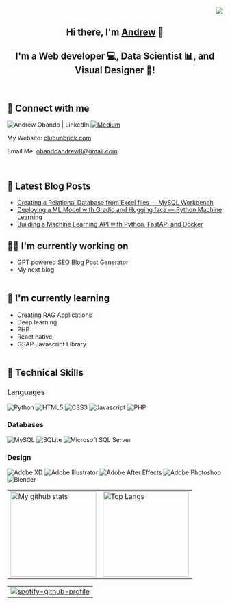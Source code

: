 <h2 align="right"><img src="https://komarev.com/ghpvc/?username=Azie88&style=flat-square&color=1e9747"></h2>
<h2 align="center">
Hi there, I'm <a href="https://medium.com/@obandoandrew8" target="_blank" rel="noreferrer">Andrew</a> 👋
</h2>
<h2 align="center">
I'm a Web developer 💻, Data Scientist 📊, and Visual Designer 🎨!
</h2><br>

## 🤝 Connect with me

<a href="https://www.linkedin.com/in/andrewobando/"><img align="left" src="https://img.shields.io/badge/linkedin-%230077B5.svg?style=for-the-badge&logo=linkedin&logoColor=white" alt="Andrew Obando | LinkedIn"/></a>
<a href="https://medium.com/@obandoandrew8">
![Medium](https://img.shields.io/badge/Medium-12100E?style=for-the-badge&logo=medium&logoColor=white)
</a>
<p>My Website: <a href="https://www.clubunbrick.com">clubunbrick.com</a></p>
<p>Email Me: <a href="mailto:obandoandrew8@gmail.com">obandoandrew8@gmail.com</a></p>
<br>

## 📝 Latest Blog Posts<br>
- [Creating a Relational Database from Excel files — MySQL Workbench](https://medium.com/@obandoandrew8/creating-a-relational-database-from-excel-files-mysql-workbench-3fe56164bf34)
- [Deploying a ML Model with Gradio and Hugging face — Python Machine Learning](https://medium.com/@obandoandrew8/deploying-a-ml-model-with-gradio-and-hugging-face-python-machine-learning-83f076c58a0c)
- [Building a Machine Learning API with Python, FastAPI and Docker](https://medium.com/@obandoandrew8/building-a-machine-learning-api-with-python-fastapi-and-docker-7281df112565)

## 👷‍♂️ I'm currently working on <br>

- GPT powered SEO Blog Post Generator
- My next blog <br><br>

## 🌱 I'm currently learning <br>

- Creating RAG Applications
- Deep learning
- PHP
- React native
- GSAP Javascript Library <br><br>


## 💼 Technical Skills <br>

### **Languages** <br>
![Python](https://img.shields.io/badge/Python-3776AB?style=for-the-badge&logo=python&logoColor=white)
![HTML5](https://img.shields.io/badge/HTML-239120?style=for-the-badge&logo=html5&logoColor=white)
![CSS3](https://img.shields.io/badge/CSS-239120?&style=for-the-badge&logo=css3&logoColor=white)
![Javascript](https://img.shields.io/badge/JavaScript-F7DF1E?style=for-the-badge&logo=javascript&logoColor=black)
![PHP](https://img.shields.io/badge/PHP-777BB4?style=for-the-badge&logo=php&logoColor=white)

### **Databases** <br>
![MySQL](https://img.shields.io/badge/MySQL-00000F?style=for-the-badge&logo=mysql&logoColor=white)
![SQLite](https://img.shields.io/badge/SQLite-07405E?style=for-the-badge&logo=sqlite&logoColor=white)
![Microsoft SQL Server](https://img.shields.io/badge/Microsoft_SQL_Server-CC2927?style=for-the-badge&logo=microsoft-sql-server&logoColor=white)

### **Design** <br>
![Adobe XD](https://img.shields.io/badge/Adobe%20XD-470137?style=for-the-badge&logo=Adobe%20XD&logoColor=#FF61F6)
![Adobe Illustrator](https://img.shields.io/badge/Adobe%20Illustrator-FF9A00?style=for-the-badge&logo=adobe%20illustrator&logoColor=white)
![Adobe After Effects](https://img.shields.io/badge/Adobe%20after%20affects-CF96FD?style=for-the-badge&logo=Adobe%20after%20effects&logoColor=393665)
![Adobe Photoshop](https://img.shields.io/badge/Adobe%20Photoshop-31A8FF?style=for-the-badge&logo=Adobe%20Photoshop&logoColor=black)
![Blender](https://img.shields.io/badge/blender-%23F5792A.svg?style=for-the-badge&logo=blender&logoColor=white)



<div align="center">
  <table>
    <tr>
      <td>
        <a href="https://github.com/Azie88">
          <img src="https://github-readme-stats.vercel.app/api?username=Azie88&theme=blue-green" alt="My github stats" height="200">
        </a>
      </td>
      <td>
       <a href="https://github.com/Azie88">
          <img src="https://github-readme-stats.vercel.app/api/top-langs/?username=Azie88&layout=compact&theme=blue-green" alt="Top Langs" height="200">
        </a>
      </td>
    </tr>
  </table>
</div>

<table>
  <tr>
    <td align="center">
      <a href="https://github.com/kittinan/spotify-github-profile">
        <img src="https://spotify-github-profile.kittinanx.com/api/view?uid=31lbhd5lgvqsq2bm2sobkndhavim&cover_image=true&theme=default&show_offline=false&background_color=121212&interchange=false&bar_color=53b14f&bar_color_cover=false" alt="spotify-github-profile" />
      </a>
    </td>
  </tr>
</table>
